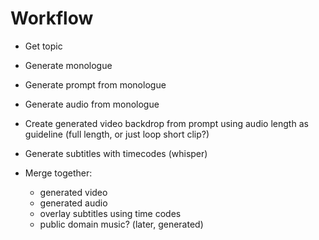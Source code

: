 
# Workflow

- Get topic
- Generate monologue
- Generate prompt from monologue
- Generate audio from monologue
- Create generated video backdrop from prompt using audio length as guideline (full length, or just loop short clip?)
- Generate subtitles with timecodes (whisper)

- Merge together:
  - generated video
  - generated audio
  - overlay subtitles using time codes
  - public domain music? (later, generated)